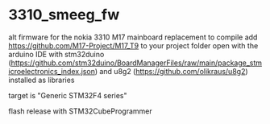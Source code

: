 # 3310_smeeg_fw
alt firmware for the nokia 3310 M17 mainboard replacement
to compile add https://github.com/M17-Project/M17_T9 to your project folder
open with the arduino IDE with 
stm32duino (https://github.com/stm32duino/BoardManagerFiles/raw/main/package_stmicroelectronics_index.json)
and u8g2 (https://github.com/olikraus/u8g2)
installed as libraries

target is "Generic STM32F4 series"

flash release with STM32CubeProgrammer
